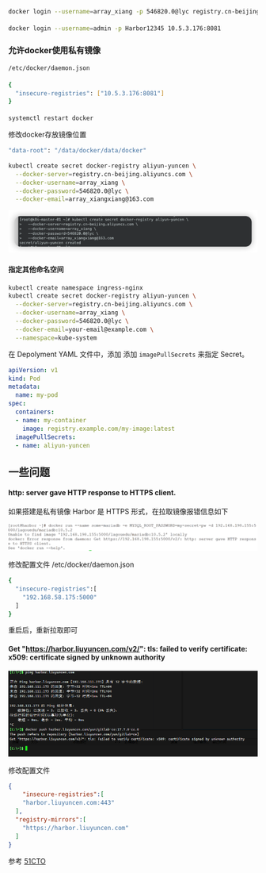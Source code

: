 ```sh
docker login --username=array_xiang -p 546820.0@lyc registry.cn-beijing.aliyuncs.com

docker login --username=admin -p Harbor12345 10.5.3.176:8081
```

### 允许docker使用私有镜像
```sh
/etc/docker/daemon.json

{
  "insecure-registries": ["10.5.3.176:8081"]
}

systemctl restart docker
```

修改docker存放镜像位置
```sh
"data-root": "/data/docker/data/docker"
```


```sh
kubectl create secret docker-registry aliyun-yuncen \
  --docker-server=registry.cn-beijing.aliyuncs.com \
  --docker-username=array_xiang \
  --docker-password=546820.0@lyc \
  --docker-email=array_xiangxiang@163.com
```

![image-20241225153620218](images/%E5%88%9B%E5%BB%BA%E8%AE%A4%E8%AF%81%E7%94%A8%E4%BA%8E%E4%B8%8B%E6%8B%89%E7%A7%81%E6%9C%89%E9%95%9C%E5%83%8F/image-20241225153620218.png)



#### 指定其他命名空间

```sh
kubectl create namespace ingress-nginx
kubectl create secret docker-registry aliyun-yuncen \
  --docker-server=registry.cn-beijing.aliyuncs.com \
  --docker-username=array_xiang \
  --docker-password=546820.0@lyc \
  --docker-email=your-email@example.com \
  --namespace=kube-system
```







在 Depolyment YAML 文件中，添加 添加 `imagePullSecrets` 来指定 Secret。

```yaml
apiVersion: v1
kind: Pod
metadata:
  name: my-pod
spec:
  containers:
  - name: my-container
    image: registry.example.com/my-image:latest
  imagePullSecrets:
  - name: aliyun-yuncen
```





## 一些问题

#### http: server gave HTTP response to HTTPS client.

如果搭建是私有镜像 Harbor 是 HTTPS 形式，在拉取镜像报错信息如下

![image-20241229163104769](images/创建认证用于下拉私有镜像/image-20241229163104769.png)

修改配置文件 /etc/docker/daemon.json

```sh
{
  "insecure-registries":[
    "192.168.58.175:5000"
  ]
}
```

重启后，重新拉取即可







#### Get "https://harbor.liuyuncen.com/v2/": tls: failed to verify certificate: x509: certificate signed by unknown authority



![image-20241230231951427](images/创建认证用于下拉私有镜像/image-20241230231951427.png)

修改配置文件

```json
{
    "insecure-registries":[
    "harbor.liuyuncen.com:443"
  ],
  "registry-mirrors":[
    "https://harbor.liuyuncen.com"
  ]
}
```



参考 [51CTO](https://blog.51cto.com/u_11880730/11657295)